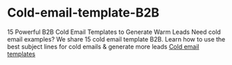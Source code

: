 # Cold-email-template-B2B
15 Powerful B2B Cold Email Templates to Generate Warm Leads
Need cold email examples? We share 15 cold email template B2B. Learn how to use the best subject lines for cold emails & generate more leads
<a href= "https://blog.leadrebel.io/cold-email-template-b2b"> Cold email templates </a>

